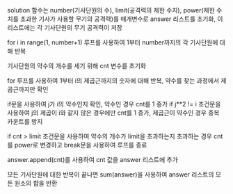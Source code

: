 solution 함수는 number(기사단원의 수), limit(공격력의 제한 수치), power(제한 수치를 초과한 기사가 사용할 무기의 공격력)를 매개변수로
answer 리스트를 초기화, 이 리스트에는 각 기사단원의 무기 공격력이 저장

for i in range(1, number+1) 루프를 사용하여 1부터 number까지의 각 기사단원에 대해 반복

기사단원의 약수의 개수를 세기 위해 cnt 변수를 초기화

for 루프를 사용하여 1부터 i의 제곱근까지의 숫자에 대해 반복, 약수를 찾는 과정에서 제곱근까지만 확인

if문을 사용하여 j가 i의 약수인지 확인, 약수인 경우 cnt를 1 증가
if j**2 != i 조건문을 사용하여 j의 제곱이 i와 같지 않은 경우에만 cnt를 1 증가, 제곱근이 약수인 경우 중복 카운트를 방지

if cnt > limit 조건문을 사용하여 약수의 개수가 limit을 초과하는지 초과하는 경우 cnt를 power로 변경하고 break문을 사용하여 루프를 종료

answer.append(cnt)를 사용하여 cnt 값을 answer 리스트에 추가

모든 기사단원에 대한 반복이 끝나면 sum(answer)을 사용하여 answer 리스트의 모든 원소의 합을 반환
